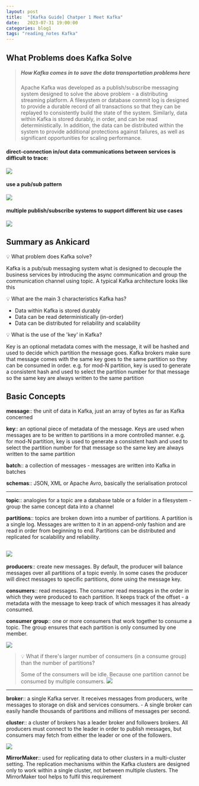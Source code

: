 ```yaml
---
layout: post
title:  "[Kafka Guide] Chatper 1 Meet Kafka"
date:   2023-07-31 19:00:00
categories: blog1
tags: "reading_notes Kafka"
---
```


## What Problems does Kafka Solve

> ##### How Kafka comes in to save the data transportation problems here
>
> Apache Kafka was developed as a publish/subscribe messaging system designed to solve the above problem - a distributing streaming platform.
> A filesystem or database commit log is designed to provide a durable record of all transactions so that they can be replayed to consistently build the state of the system. Similarly, data within Kafka is stored durably, in order, and can be read deterministically. In addition, the data can be distributed within the system to provide additional protections against failures, as well as significant opportunities for scaling performance. 


#### direct-connection in/out data communications between services is difficult to trace:
![][kafka-chapter1-1.jpeg]

#### use a pub/sub pattern
![][kafka-chapter1-2.jpeg]

#### multiple publish/subscribe systems to support different biz use cases
![][kafka-chapter1-3.jpeg]

## Summary as Ankicard

💡 What problem does Kafka solve? 

Kafka is a pub/sub messaging system what is designed to decouple the business services by introducing the async communication and group the communication channel using topic. A typical Kafka architecture looks like this

💡 What are the main 3 characteristics Kafka has?

- Data within Kafka is stored durably
- Data can be read deterministically (in-order)
- Data can be distributed for reliability and scalability

💡 What is the use of the 'key' in Kafka? 

Key is an optional metadata comes with the message, it will be hashed and used to decide which partition the message goes. Kafka brokers make sure that message comes with the same key goes to the same partition so they can be consumed in order. e.g. for mod-N partition, key is used to generate a consistent hash and used to select the partition number for that message so the same key are always written to the same partition

## Basic Concepts
**message**:: the unit of data in Kafka, just an array of bytes as far as Kafka concerned

**key**:: an optional piece of metadata of the message. Keys are used when messages are to be written to partitions in a more controlled manner. e.g. for mod-N partition, key is used to generate a consistent hash and used to select the partition number for that message so the same key are always written to the same partition  

**batch**:: a collection of messages - messages are written into Kafka in batches

**schemas**:: JSON, XML or Apache Avro, basically the serialisation protocol

---
**topic**:: analogies for a topic are a database table or a folder in a filesystem - group the same concept data into a channel

**partitions**:: topics are broken down into a number of partitions. A partition is a single log. Messages are written to it in an append-only fashion and are read in order from beginning to end. Partitions can be distributed and replicated for scalability and reliability. 

![][kafka-chapter1-4.jpeg]
---

**producers**:: create new messages. By default, the producer will balance messages over all partitions of a topic evenly. In some cases the producer will direct messages to specific partitions, done using the message key. 

**consumers**:: read messages. The consumer read messages in the order in which they were produced to each partition. It keeps track of the offset - a metadata with the message to keep track of which messages it has already consumed.

**consumer group**:: one or more consumers that work together to consume a topic. The group ensures that each partition is only consumed by one member. 

![][kafka-chapter1-6.jpeg]

> 💡 What if there's larger number of consumers (in a consume group) than the number of partitions? 
> 
> Some of the consumers will be idle. Because one partition cannot be consumed by multiple consumers. 
> ![][kafka-chapter4-4.jpeg]

---
**broker**:: a single Kafka server. It receives messages from producers, write messages to storage on disk and services consumers. - A single broker can easily handle thousands of partitions and millions of messages per second.

**cluster**:: a cluster of brokers has a leader broker and followers brokers. All producers must connect to the leader in order to publish messages, but consumers may fetch from either the leader or one of the followers.

![][kafka-chapter1-7.jpeg]

**MirrorMaker**:: used for replicating data to other clusters in a multi-cluster setting. The replication mechanisms within the Kafka clusters are designed only to work within a single cluster, not between multiple clusters. The MirrorMaker tool helps to fulfil this requirement

[kafka-chapter1-1.jpeg]: https://s3.ap-southeast-1.amazonaws.com/littlecheesecake.me/blog-post/kafka/kafka-chapter1-1.jpeg
[kafka-chapter1-2.jpeg]: https://s3.ap-southeast-1.amazonaws.com/littlecheesecake.me/blog-post/kafka/kafka-chapter1-2.jpeg
[kafka-chapter1-3.jpeg]: https://s3.ap-southeast-1.amazonaws.com/littlecheesecake.me/blog-post/kafka/kafka-chapter1-3.jpeg
[kafka-chapter1-4.jpeg]: https://s3.ap-southeast-1.amazonaws.com/littlecheesecake.me/blog-post/kafka/kafka-chapter1-4.jpeg
[kafka-chapter1-6.jpeg]: https://s3.ap-southeast-1.amazonaws.com/littlecheesecake.me/blog-post/kafka/kafka-chapter1-6.jpeg
[kafka-chapter1-7.jpeg]: https://s3.ap-southeast-1.amazonaws.com/littlecheesecake.me/blog-post/kafka/kafka-chapter1-7.jpeg
[kafka-chapter4-4.jpeg]: https://s3.ap-southeast-1.amazonaws.com/littlecheesecake.me/blog-post/kafka/kafka-chapter4-4.jpeg

